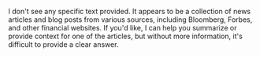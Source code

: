 I don't see any specific text provided. It appears to be a collection of news articles and blog posts from various sources, including Bloomberg, Forbes, and other financial websites. If you'd like, I can help you summarize or provide context for one of the articles, but without more information, it's difficult to provide a clear answer.